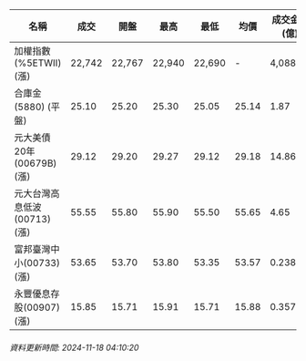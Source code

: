 | 名稱 | 成交 | 開盤 | 最高 | 最低 | 均價 | 成交金額(億) | 昨收 | 漲跌幅 | 漲跌 | 總量 | 昨量 | 振幅 |
| -------- | -------- | -------- | -------- |-------- | -------- | -------- |-------- |-------- |-------- | -------- | -------- |-------- |
|加權指數(%5ETWII) (漲)|22,742|22,767|22,940|22,690|-|4,088.36|22,715|0.12%|27.39|7,825,879|0|1.10%|
|合庫金(5880) (平盤)|25.10|25.20|25.30|25.05|25.14|1.87|25.10|0.00%|0.00|7,449|15,549|1.00%|
|元大美債20年(00679B) (漲)|29.12|29.20|29.27|29.12|29.18|14.86|29.03|0.31%|0.09|50,924|67,536|0.52%|
|元大台灣高息低波(00713) (漲)|55.55|55.80|55.90|55.50|55.65|4.65|55.50|0.09%|0.05|8,360|16,424|0.72%|
|富邦臺灣中小(00733) (漲)|53.65|53.70|53.80|53.35|53.57|0.238|53.50|0.28%|0.15|444|845|0.84%|
|永豐優息存股(00907) (漲)|15.85|15.71|15.91|15.71|15.88|0.357|15.70|0.96%|0.15|2,249|1,446|1.27%|
###### 資料更新時間: 2024-11-18 04:10:20